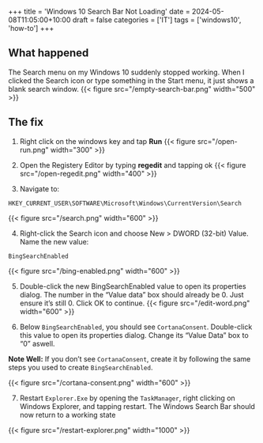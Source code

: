 +++
title = 'Windows 10 Search Bar Not Loading'
date = 2024-05-08T11:05:00+10:00
draft = false
categories = ['IT']
tags = ['windows10', 'how-to']
+++

## What happened 
The Search menu on my Windows 10 suddenly stopped working. When I clicked the Search icon or type something in the Start menu, it just shows a blank search window.
{{< figure src="/empty-search-bar.png" width="500" >}}

## The fix
1. Right click on the windows key and tap **Run**
{{< figure src="/open-run.png" width="300" >}}

2. Open the Registery Editor by typing **regedit** and tapping ok 
{{< figure src="/open-regedit.png" width="400" >}}

3. Navigate to: 

```
HKEY_CURRENT_USER\SOFTWARE\Microsoft\Windows\CurrentVersion\Search
```
{{< figure src="/search.png" width="600" >}}

4. Right-click the Search icon and choose New > DWORD (32-bit) Value. Name the new value: 
```
BingSearchEnabled
```
{{< figure src="/bing-enabled.png" width="600" >}}

5. Double-click the new BingSearchEnabled value to open its properties dialog. The number in the “Value data” box should already be 0. Just ensure it’s still 0. Click OK to continue. 
{{< figure src="/edit-word.png" width="600" >}}

6. Below `BingSearchEnabled`, you should see `CortanaConsent`. Double-click this value to open its properties dialog. Change its “Value Data” box to “0” aswell.

**Note Well:**
If you don’t see `CortanaConsent`, create it by following the same steps you used to create `BingSearchEnabled`.

{{< figure src="/cortana-consent.png" width="600" >}}

7. Restart `Explorer.Exe` by opening the `TaskManager`, right clicking on Windows Explorer, and tapping restart. The Windows Search Bar should now return to a working state 

{{< figure src="/restart-explorer.png" width="1000" >}}